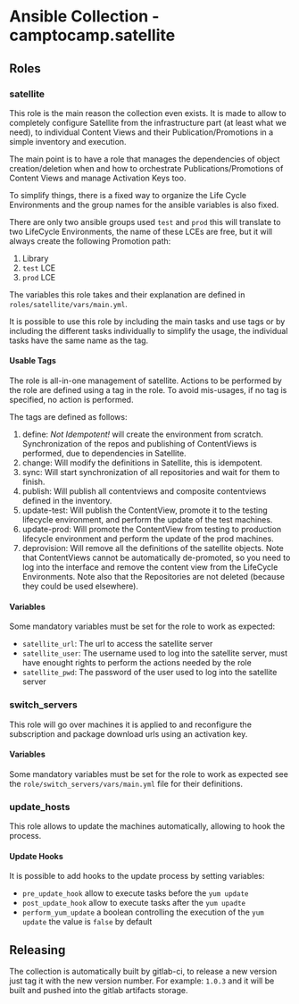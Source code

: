 # Ansible Collection - camptocamp.satellite

## Roles

### satellite

This role is the main reason the collection even exists. It is made to allow to completely configure Satellite from the infrastructure part (at least what we need), to individual Content Views and their Publication/Promotions in a simple inventory and execution.

The main point is to have a role that manages the dependencies of object creation/deletion when and how to orchestrate Publications/Promotions of Content Views and manage Activation Keys too.

To simplify things, there is a fixed way to organize the Life Cycle Environments and the group names for the ansible variables is also fixed.

There are only two ansible groups used `test` and `prod` this will translate to two LifeCycle Environments, the name of these LCEs are free, but it will always create the following Promotion path:

1. Library
1. `test` LCE
1. `prod` LCE

The variables this role takes and their explanation are defined in `roles/satellite/vars/main.yml`.

It is possible to use this role by including the main tasks and use tags or by including the different tasks individually to simplify the usage, the individual tasks have the same name as the tag.

#### Usable Tags

The role is all-in-one management of satellite. Actions to be performed by the role are defined using a tag in the role. To avoid mis-usages, if no tag is specified, no action is performed.

The tags are defined as follows:

1. define: *Not Idempotent!* will create the environment from scratch. Synchronization of the repos and publishing of ContentViews is performed, due to dependencies in Satellite.
1. change: Will modify the definitions in Satellite, this is idempotent.
1. sync: Will start synchronization of all repositories and wait for them to finish.
1. publish: Will publish all contentviews and composite contentviews defined in the inventory.
1. update-test: Will publish the ContentView, promote it to the testing lifecycle environment, and perform the update of the test machines.
1. update-prod: Will promote the ContentView from testing to production lifecycle environment and perform the update of the prod machines.
1. deprovision: Will remove all the definitions of the satellite objects. Note that ContentViews cannot be automatically de-promoted, so you need to log into the interface and remove the content view from the LifeCycle Environments. Note also that the Repositories are not deleted (because they could be used elsewhere).

#### Variables

Some mandatory variables must be set for the role to work as expected:

- `satellite_url`: The url to access the satellite server
- `satellite_user`: The username used to log into the satellite server, must have enought rights to perform the actions needed by the role
- `satellite_pwd`: The password of the user used to log into the satellite server

### switch_servers

This role will go over machines it is applied to and reconfigure the subscription and package download urls using an activation key.

#### Variables

Some mandatory variables must be set for the role to work as expected see the `role/switch_servers/vars/main.yml` file for their definitions.

### update_hosts

This role allows to update the machines automatically, allowing to hook the process.

#### Update Hooks

It is possible to add hooks to the update process by setting variables:

- `pre_update_hook` allow to execute tasks before the `yum update`
- `post_update_hook` allow to execute tasks after the `yum upadte`
- `perform_yum_update` a boolean controlling the execution of the `yum update` the value is `false` by default


## Releasing

The collection is automatically built by gitlab-ci, to release a new version just tag it with the new version number. For example: `1.0.3` and it will be built and pushed into the gitlab artifacts storage.
